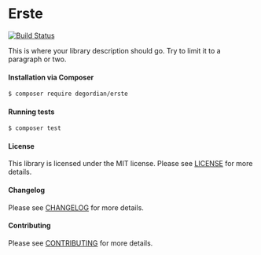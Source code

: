 Erste
================
[![Build Status](https://travis-ci.org/degordian/erste.svg?branch=master)](https://travis-ci.org/degordian/erste)

This is where your library description should go. Try to limit it to a paragraph or two.

#### Installation via Composer
``` bash
$ composer require degordian/erste
```

#### Running tests
``` bash
$ composer test
```

#### License
This library is licensed under the MIT license. Please see [LICENSE](LICENSE.md) for more details.

#### Changelog
Please see [CHANGELOG](CHANGELOG.md) for more details.

#### Contributing
Please see [CONTRIBUTING](CONTRIBUTING.md) for more details.
